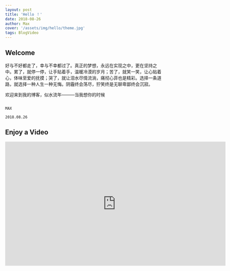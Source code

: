 ```yaml
---
layout: post
title: 'Hello ！'
date: 2018-08-26
author: Max
cover: '/assets/img/hello/theme.jpg'
tags: BlogVideo
---
```


## Welcome

好与不好都走了，幸与不幸都过了。真正的梦想，永远在实现之中，更在坚持之中。累了，就停一停，让手贴着手，温暖冷漠的岁月；苦了，就笑一笑，让心贴着心，体味至爱的抚摸；哭了，就让泪水尽情流淌，痛彻心菲也是精彩。选择一条道路，就选择一种人生一种无悔。阴霾终会荡尽，狞笑终是无聊卑鄙终会沉寂。

欢迎来到我的博客，似水流年———当我想你的时候
                                           
                                                                         MAX
                                                                   2018.08.26

## Enjoy a Video

<iframe width="711" height="400" src="https://www.youtube.com/embed/khTXWh9gKuY" frameborder="0" allow="autoplay; encrypted-media" allowfullscreen></iframe>
